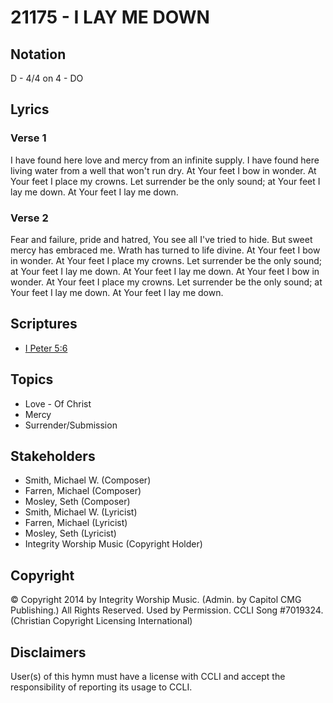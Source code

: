 # 21175 - I LAY ME DOWN

## Notation

D - 4/4 on 4 - DO

## Lyrics

### Verse 1

I have found here love and mercy from an infinite supply. I have found here living water from a well that won't run dry. At Your feet I bow in wonder. At Your feet I place my crowns. Let surrender be the only sound; at Your feet I lay me down. At Your feet I lay me down.

### Verse 2

Fear and failure, pride and hatred, You see all I've tried to hide. But sweet mercy has embraced me. Wrath has turned to life divine. At Your feet I bow in wonder. At Your feet I place my crowns. Let surrender be the only sound; at Your feet I lay me down. At Your feet I lay me down. At Your feet I bow in wonder. At Your feet I place my crowns. Let surrender be the only sound; at Your feet I lay me down. At Your feet I lay me down.


## Scriptures

- [I Peter 5:6](https://www.biblegateway.com/passage/?search=I%20Peter%205%3A6)

## Topics

- Love - Of Christ
- Mercy
- Surrender/Submission

## Stakeholders

- Smith, Michael W. (Composer)
- Farren, Michael (Composer)
- Mosley, Seth (Composer)
- Smith, Michael W. (Lyricist)
- Farren, Michael (Lyricist)
- Mosley, Seth (Lyricist)
- Integrity Worship Music (Copyright Holder)

## Copyright

© Copyright 2014 by Integrity Worship Music. (Admin. by Capitol CMG Publishing.) All Rights Reserved. Used by Permission. CCLI Song #7019324.
(Christian Copyright Licensing International)

## Disclaimers

User(s) of this hymn must have a license with CCLI and accept the responsibility of reporting its usage to CCLI.

